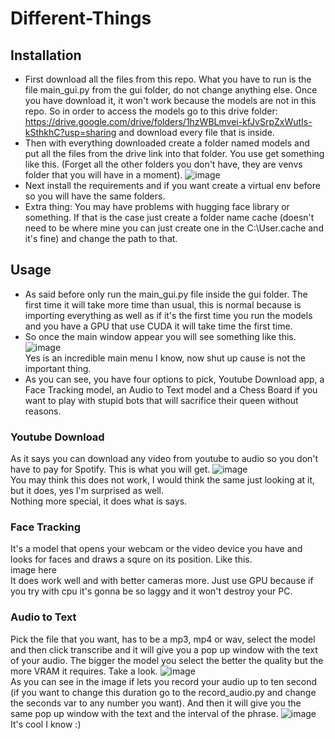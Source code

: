 # Different-Things
## Installation
- First download all the files from this repo. What you have to run is the file main_gui.py from the gui folder, do not change anything else. Once you have download it, it won't work because the models are not in this repo. So in order to access the models go to this drive folder: https://drive.google.com/drive/folders/1hzWBLmvei-kfJvSrpZxWutIs-kSthkhC?usp=sharing and download every file that is inside.
- Then with everything downloaded create a folder named models and put all the files from the drive link into that folder.
You use get something like this. (Forget all the other folders you don't have, they are venvs folder that you will have in a moment).
![image](https://user-images.githubusercontent.com/91338053/212155653-807a4492-24d3-4a0b-a0fb-f3e97941f4e0.png)
- Next install the requirements and if you want create a virtual env before so you will have the same folders.
- Extra thing: You may have problems with hugging face library or something. If that is the case just create a folder name cache (doesn't need to be where mine you can just create one in the C:\\User\.cache and it's fine) and change the path to that.  

## Usage
- As said before only run the main_gui.py file inside the gui folder. The first time it will take more time than usual, this is normal because is importing everything as well as if it's the first time you run the models and you have a GPU that use CUDA it will take time the first time.  
- So once the main window appear you will see something like this.
![image](https://user-images.githubusercontent.com/91338053/212170783-6dcccc05-f679-4b50-9179-5a69a4077524.png)  
Yes is an incredible main menu I know, now shut up cause is not the important thing.
- As you can see, you have four options to pick, Youtube Download app, a Face Tracking model, an Audio to Text model and a Chess Board if you want to play with stupid bots that will sacrifice their queen without reasons.  

### Youtube Download
As it says you can download any video from youtube to audio so you don't have to pay for Spotify. This is what you will get.
![image](https://user-images.githubusercontent.com/91338053/212171725-8c54494c-78ab-4556-b897-13b3f1076ef4.png)  
You may think this does not work, I would think the same just looking at it, but it does, yes I'm surprised as well.  
Nothing more special, it does what is says.  

### Face Tracking
It's a model that opens your webcam or the video device you have and looks for faces and draws a squre on its position. Like this.  
image here  
It does work well and with better cameras more. Just use GPU because if you try with cpu it's gonna be so laggy and it won't destroy your PC.

### Audio to Text
Pick the file that you want, has to be a mp3, mp4 or wav, select the model and then click transcribe and it will give you a pop up window with the text of your audio. The bigger the model you select the better the quality but the more VRAM it requires. Take a look.
![image](https://user-images.githubusercontent.com/91338053/212174179-a6074ef7-0ad7-4351-90ed-27ca28c5cce3.png)  
As you can see in the image if lets you record your audio up to ten second (if you want to change this duration go to the record_audio.py and change the seconds var to any number you want). And then it will give you the same pop up window with the text and the interval of the phrase.
![image](https://user-images.githubusercontent.com/91338053/212174850-3226e287-7728-4c4a-b85f-2ace6eb038bb.png)  
It's cool I know :)

